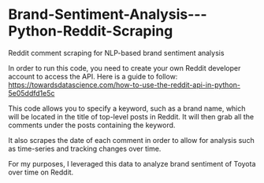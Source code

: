 # Brand-Sentiment-Analysis---Python-Reddit-Scraping
Reddit comment scraping for NLP-based brand sentiment analysis

In order to run this code, you need to create your own Reddit developer account to access the API. Here is a guide to follow: https://towardsdatascience.com/how-to-use-the-reddit-api-in-python-5e05ddfd1e5c

This code allows you to specify a keyword, such as a brand name, which will be located in the title of top-level posts in Reddit. It will then grab all the comments
under the posts containing the keyword.

It also scrapes the date of each comment in order to allow for analysis such as time-series and tracking changes over time.

For my purposes, I leveraged this data to analyze brand sentiment of Toyota over time on Reddit.
